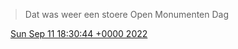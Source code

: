 > Dat was weer een stoere Open Monumenten Dag

<img src="../../media/tweet.ico" width="12" /> [Sun Sep 11 18:30:44 +0000 2022](https://twitter.com/DromerDenker/status/1569030699784732672)